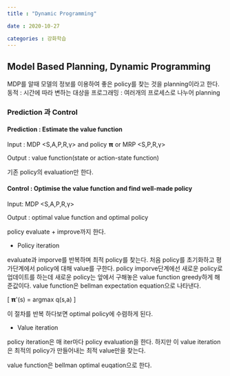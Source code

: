 ```yaml
---
title : "Dynamic Programming"

date : 2020-10-27

categories : 강화학습
---
```


## Model Based Planning, Dynamic Programming

MDP를 알때 모델의 정보를 이용하여 좋은 policy를 찾는 것을 planning이라고 한다.
동적 : 시간에 따라 변하는 대상을
프로그래밍 : 여러개의 프로세스로 나누어 planning

### Prediction 과 Control

#### Prediction : Estimate the value function

Input : MDP <S,A,P,R,γ> and policy 𝝿 or MRP <S,P,R,γ>

Output : value function(state or action-state function)

기존 policy의 evaluation만 한다.

#### Control : Optimise the value function and find well-made policy

Input: MDP <S,A,P,R,γ>

Output : optimal value function and optimal policy

policy evaluate + improve까지 한다.


- Policy iteration

evaluate과 imporve를 반복하며 최적 policy를 찾는다.
처음 policy를 초기화하고 평가단계에서 policy에 대해 value를 구한다.
policy imporve단계에선 새로운 policy로 업데이트를 하는데 새로운 policy는 앞에서 구해놓은 value function greedy하게 해준값이다.
value function은 bellman expectation equation으로 나타낸다.

\[
𝝿'(s) = argmax q(s,a)
\]

이 절차를 반복 하다보면 optimal policy에 수렴하게 된다.

- Value iteration

policy iteration은 매 iter마다 policy evaluation을 한다.
하지만 이 value iteration은 최적의 policy가 만들어내는 최적 value만을 찾는다.

value function은 bellman optimal euqation으로 한다.
